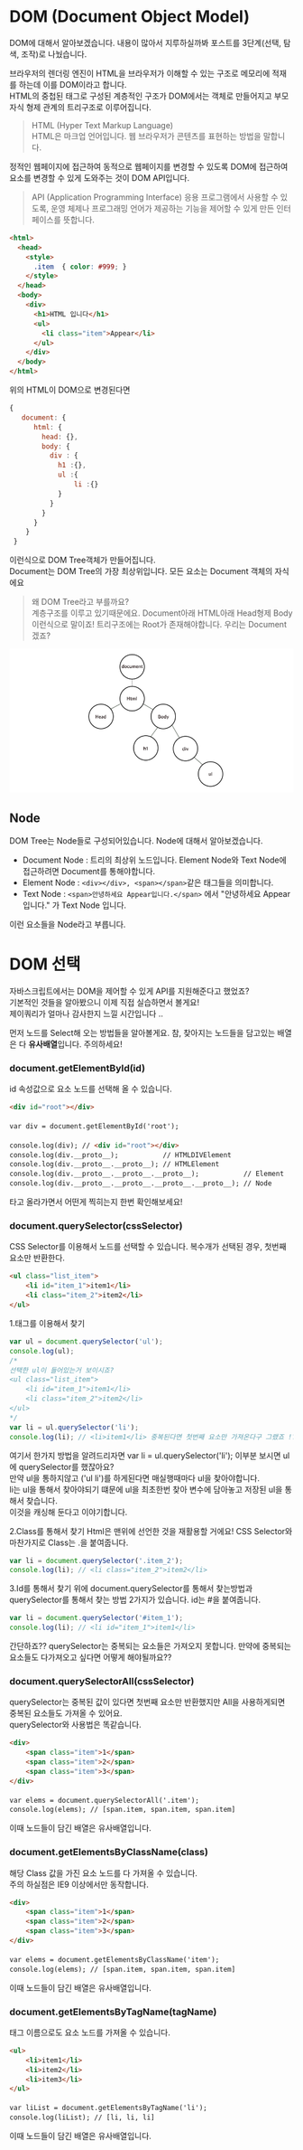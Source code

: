 # DOM (Document Object Model)
DOM에 대해서 알아보겠습니다. 내용이 많아서 지루하실까봐 포스트를 3단계(선택, 탐색, 조작)로 나눴습니다.

브라우저의 렌더링 엔진이 HTML을 브라우저가 이해할 수 있는 구조로 메모리에 적재를 하는데 이를 DOM이라고 합니다.    
HTML의 중첩된 태그로 구성된 계층적인 구조가 DOM에서는 객체로 만들어지고 부모 자식 형제 관계의 트리구조로 이루어집니다.         

> HTML (Hyper Text Markup Language)     
  HTML은 마크업 언어입니다. 웹 브라우저가 콘텐츠를 표현하는 방법을 말합니다.    

정적인 웹페이지에 접근하여 동적으로 웹페이지를 변경할 수 있도록 DOM에 접근하여 요소를 변경할 수 있게 도와주는 것이 DOM API입니다.
      
> API (Application Programming Interface)
  응용 프로그램에서 사용할 수 있도록, 운영 체제나 프로그래밍 언어가 제공하는 기능을 제어할 수 있게 만든 인터페이스를 뜻합니다. 
  
``` html
<html>
  <head>
    <style>
      .item  { color: #999; }
    </style>
  </head>
  <body>
    <div>
      <h1>HTML 입니다</h1>
      <ul>
        <li class="item">Appear</li>
      </ul>
    </div>
  </body>
</html>
```

위의 HTML이 DOM으로 변경된다면 

```js
{
   document: {
      html: {
        head: {},
        body: {
          div : {
          	h1 :{},
          	ul :{
          		li :{}
          	}
          }
        }
      }
    }
 }
```
이런식으로 DOM Tree객체가 만들어집니다.  
Document는 DOM Tree의 가장 최상위입니다. 모든 요소는 Document 객체의 자식에요


> 왜 DOM Tree라고 부를까요?    
  계층구조를 이루고 있기때문에요. Document아래 HTML아래 Head형제 Body이런식으로 말이죠! 
  트리구조에는 Root가 존재해야합니다. 우리는 Document겠죠?
  

![자바스크립트](/public/dom.png)

## Node
DOM Tree는 Node들로 구성되어있습니다. Node에 대해서 알아보겠습니다.

- Document Node : 트리의 최상위 노드입니다. Element Node와 Text Node에 접근하려면 Document를 통해야합니다.
- Element Node : `<div></div>, <span></span>`같은 태그들을 의미합니다.
- Text Node : `<span>안녕하세요 Appear입니다.</span>` 에서 "안녕하세요 Appear입니다." 가 Text Node 입니다.

이런 요소들을 Node라고 부릅니다.

# DOM 선택
자바스크립트에서는 DOM을 제어할 수 있게 API를 지원해준다고 했었죠?     
기본적인 것들을 알아봤으니 이제 직접 실습하면서 볼게요!   
제이쿼리가 얼마나 감사한지 느낄 시간입니다 ..      

먼저 노드를 Select해 오는 방법들을 알아볼게요. 참, 찾아지는 노드들을 담고있는 배열은 다 **유사배열**입니다. 주의하세요!   

### document.getElementById(id)
id 속성값으로 요소 노드를 선택해 올 수 있습니다. 
```html
<div id="root"></div>

var div = document.getElementById('root'); 

console.log(div); // <div id="root"></div>
console.log(div.__proto__);           // HTMLDIVElement
console.log(div.__proto__.__proto__); // HTMLElement
console.log(div.__proto__.__proto__.__proto__);           // Element
console.log(div.__proto__.__proto__.__proto__.__proto__); // Node
```
타고 올라가면서 어떤게 찍히는지 한번 확인해보세요! 

### document.querySelector(cssSelector)
CSS Selector를 이용해서 노드를 선택할 수 있습니다. 복수개가 선택된 경우, 첫번째 요소만 반환한다.
```html
<ul class="list_item">
    <li id="item_1">item1</li>
    <li class="item_2">item2</li>
</ul>
```
1.태그를 이용해서 찾기
```js
var ul = document.querySelector('ul'); 
console.log(ul);   
/*
선택한 ul이 들어있는거 보이시죠? 
<ul class="list_item">
    <li id="item_1">item1</li>
    <li class="item_2">item2</li>
</ul>
*/
var li = ul.querySelector('li'); 
console.log(li); // <li>item1</li> 중복된다면 첫번째 요소만 가져온다구 그랬죠 !?
```
여기서 한가지 방법을 알려드리자면 var li = ul.querySelector('li'); 이부분 보시면 ul에 querySelector를 했잖아요?      
만약 ul을 통하지않고 ('ul li')를 하게된다면 매실행때마다 ul을 찾아야합니다.     
li는 ul을 통해서 찾아야되기 떄문에 ul을 최초한번 찾아 변수에 담아놓고 저장된 ul을 통해서 찾습니다.       
이것을 캐싱해 둔다고 이야기합니다.   
   
2.Class를 통해서 찾기
Html은 맨위에 선언한 것을 재활용할 거에요! CSS Selector와 마찬가지로 Class는 .을 붙여줍니다.   

```js
var li = document.querySelector('.item_2');  
console.log(li); // <li class="item_2">item2</li> 
```

3.Id를 통해서 찾기
위에 document.querySelector를 통해서 찾는방법과 querySelector를 통해서 찾는 방법 2가지가 있습니다. id는 #을 붙여줍니다.   

```js
var li = document.querySelector('#item_1');  
console.log(li); // <li id="item_1">item1</li>
```

간단하죠?? querySelector는 중복되는 요소들은 가져오지 못합니다. 만약에 중복되는 요소들도 다가져오고 싶다면 어떻게 해야될까요??  

### document.querySelectorAll(cssSelector)
querySelector는 중복된 값이 있다면 첫번째 요소만 반환했지만 All을 사용하게되면 중복된 요소들도 가져올 수 있어요.    
querySelector와 사용법은 똑같습니다.

```html
<div>
    <span class="item">1</span>
    <span class="item">2</span>
    <span class="item">3</span>
</div>

var elems = document.querySelectorAll('.item');
console.log(elems); // [span.item, span.item, span.item]
```
이때 노드들이 담긴 배열은 유사배열입니다.

### document.getElementsByClassName(class)
해당 Class 값을 가진 요소 노드를 다 가져올 수 있습니다.    
주의 하실점은 IE9 이상에서만 동작합니다.

```html
<div>
    <span class="item">1</span>
    <span class="item">2</span>
    <span class="item">3</span>
</div>

var elems = document.getElementsByClassName('item');
console.log(elems); // [span.item, span.item, span.item]
```
이때 노드들이 담긴 배열은 유사배열입니다.

### document.getElementsByTagName(tagName)
태그 이름으로도 요소 노드를 가져올 수 있습니다.
```html
<ul>
    <li>item1</li>
    <li>item2</li>
    <li>item3</li>
</ul>

var liList = document.getElementsByTagName('li');
console.log(liList); // [li, li, li]
```
이때 노드들이 담긴 배열은 유사배열입니다.
